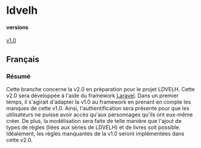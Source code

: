 # ldvelh

#### versions

[v1.0](http://github.com/Tazaf/ldvelh/tree/v1.0)

## Français

### Résumé

Cette branche concerne la v2.0 en préparation pour le projet LDVELH.
Cette v2.0 sera développée à l'aide du framework [Laravel](http://github.com/laravel/laravel).
Dans un premier temps, il s'agirait d'adapter la v1.0 au framework en prenant en compte les manques de cette v1.0.
Ainsi, l'authentification sera présente pour que les utilisateurs ne puisse avoir accès qu'aux personnages qu'ils ont eux-même créer. De plus, la modélisation sera faite de telle manière que l'ajout de types de règles (liées aux séries de LDVELH) et de livres soit possible.
Idéalement, les règles manquantes de la v1.0 seront implémentées dans cette v2.0.

